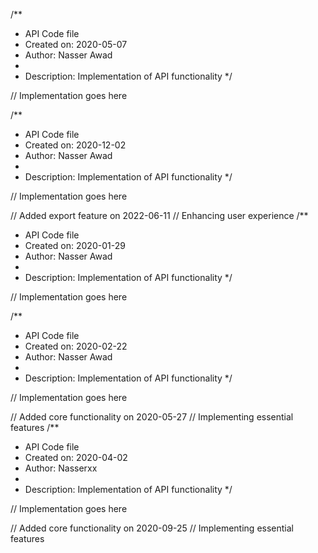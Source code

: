 /**
 * API Code file
 * Created on: 2020-05-07
 * Author: Nasser Awad
 *
 * Description: Implementation of API functionality
 */
 
// Implementation goes here

/**
 * API Code file
 * Created on: 2020-12-02
 * Author: Nasser Awad
 *
 * Description: Implementation of API functionality
 */
 
// Implementation goes here


// Added export feature on 2022-06-11
// Enhancing user experience
/**
 * API Code file
 * Created on: 2020-01-29
 * Author: Nasser Awad
 *
 * Description: Implementation of API functionality
 */
 
// Implementation goes here

/**
 * API Code file
 * Created on: 2020-02-22
 * Author: Nasser Awad
 *
 * Description: Implementation of API functionality
 */
 
// Implementation goes here


// Added core functionality on 2020-05-27
// Implementing essential features
/**
 * API Code file
 * Created on: 2020-04-02
 * Author: Nasserxx
 *
 * Description: Implementation of API functionality
 */
 
// Implementation goes here


// Added core functionality on 2020-09-25
// Implementing essential features
